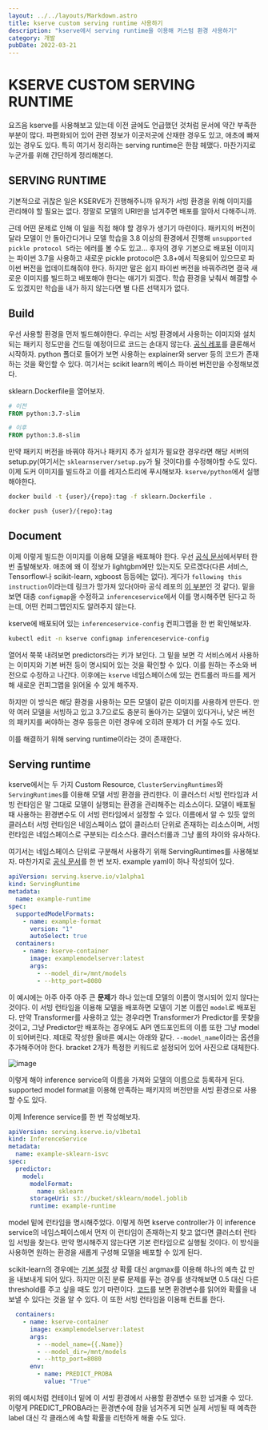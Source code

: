 ```yaml
---
layout: ../../layouts/Markdown.astro
title: kserve custom serving runtime 사용하기
description: "kserve에서 serving runtime을 이용해 커스텀 환경 사용하기"
category: 개발
pubDate: 2022-03-21
---
```


# KSERVE CUSTOM SERVING RUNTIME

요즈음 kserve를 사용해보고 있는데 이전 글에도 언급했던 것처럼 문서에 약간 부족한 부분이 많다. 파편화되어 있어 관련 정보가 이곳저곳에 산재한 경우도 있고, 애초에 빠져있는 경우도 있다. 특히 여기서 정리하는 serving runtime은 한참 헤맸다. 마찬가지로 누군가를 위해 간단하게 정리해본다.

## SERVING RUNTIME

기본적으로 귀찮은 일은 KSERVE가 진행해주니까 유저가 서빙 환경을 위해 이미지를 관리해야 할 필요는 없다. 정말로 모델의 URI만을 넘겨주면 배포를 알아서 다해주니까.

근데 어떤 문제로 인해 이 일을 직접 해야 할 경우가 생기기 마련이다. 패키지의 버전이 달라 모델이 안 돌아간다거나 모델 학습을 3.8 이상의 환경에서 진행해 `unsupported pickle protocol 5`라는 에러를 볼 수도 있고... 후자의 경우 기본으로 배포된 이미지는 파이썬 3.7을 사용하고 새로운 pickle protocol은 3.8+에서 적용되어 있으므로 파이썬 버전을 업데이트해줘야 한다. 하지만 말은 쉽지 파이썬 버전을 바꿔주려면 결국 새로운 이미지를 빌드하고 배포해야 한다는 얘기가 되겠다. 학습 환경을 낮춰서 해결할 수도 있겠지만 학습을 내가 하지 않는다면 별 다른 선택지가 없다.

## Build

우선 사용할 환경을 먼저 빌드해야한다. 우리는 서빙 환경에서 사용하는 이미지와 설치되는 패키지 정도만을 건드릴 예정이므로 코드는 손대지 않는다. [공식 레포](https://github.com/kserve/kserve)를 클론해서 시작하자. python 폴더로 들어가 보면 사용하는 explainer와 server 등의 코드가 존재하는 것을 확인할 수 있다. 여기서는 scikit learn의 베이스 파이썬 버전만을 수정해보겠다.

sklearn.Dockerfile을 열어보자.

```dockerfile
# 이전
FROM python:3.7-slim 

# 이후
FROM python:3.8-slim
```

만약 패키지 버전을 바꿔야 하거나 패키지 추가 설치가 필요한 경우라면 해당 서버의 setup.py(여기서는 `sklearnserver/setup.py`가 될 것이다)를 수정해야할 수도 있다. 이제 도커 이미지를 빌드하고 이를 레지스트리에 푸시해보자. `kserve/python`에서 실행해야한다.

```bash
docker build -t {user}/{repo}:tag -f sklearn.Dockerfile .

docker push {user}/{repo}:tag
```

## Document

이제 이렇게 빌드한 이미지를 이용해 모델을 배포해야 한다. 우선 [공식 문서](https://kserve.github.io/website/0.8/modelserving/v1beta1/lightgbm/#run-lightgbm-inferenceservice-with-your-own-image)에서부터 한 번 출발해보자. 애초에 왜 이 정보가 lightgbm에만 있는지도 모르겠다(다른 서비스, Tensorflow나 scikit-learn, xgboost 등등에는 없다). 게다가 `following this instruction`이라는데 링크가 망가져 있다(아마 공식 레포의 [이 부분](https://github.com/kserve/kserve/tree/master/python/lgbserver#building-your-own-lightgbm-server-docker-image)인 것 같다). 밑을 보면 대충 `configmap`을 수정하고 `inferenceservice`에서 이를 명시해주면 된다고 하는데, 어떤 컨피그맵인지도 알려주지 않는다. 

kserve에 배포되어 있는 `inferenceservice-config` 컨피그맵을 한 번 확인해보자.

```bash
kubectl edit -n kserve configmap inferenceservice-config
```

열어서 쭉쭉 내려보면 predictors라는 키가 보인다. 그 밑을 보면 각 서비스에서 사용하는 이미지와 기본 버전 등이 명시되어 있는 것을 확인할 수 있다. 이를 원하는 주소와 버전으로 수정하고 나간다. 이후에는 `kserve` 네임스페이스에 있는 컨트롤러 파드를 제거해 새로운 컨피그맵을 읽어올 수 있게 해주자.

하지만 이 방식은 해당 환경을 사용하는 모든 모델이 같은 이미지를 사용하게 만든다. 만약 여러 모델을 서빙하고 있고 3.7으로도 충분히 돌아가는 모델이 있다거나, 낮은 버전의 패키지를 써야하는 경우 등등은 이런 경우에 오히려 문제가 더 커질 수도 있다.

이를 해결하기 위해 serving runtime이라는 것이 존재한다.

## Serving runtime

kserve에서는 두 가지 Custom Resource, `ClusterServingRuntimes`와 `ServingRuntimes`를 이용해 모델 서빙 환경을 관리한다. 이 클러스터 서빙 런타임과 서빙 런타임은 말 그대로 모델이 실행되는 환경을 관리해주는 리소스이다. 모델이 배포될 때 사용하는 환경변수도 이 서빙 런타임에서 설정할 수 있다. 이름에서 알 수 있듯 앞의 클러스터 서빙 런타임은 네임스페이스 없이 클러스터 단위로 존재하는 리소스이며, 서빙 런타임은 네임스페이스로 구분되는 리소스다. 클러스터롤과 그냥 롤의 차이와 유사하다. 

여기서는 네임스페이스 단위로 구분해서 사용하기 위해 ServingRuntimes를 사용해보자. 마찬가지로 [공식 문서](https://kserve.github.io/website/0.8/modelserving/servingruntimes/)를 한 번 보자. example yaml이 하나 작성되어 있다.

```yaml
apiVersion: serving.kserve.io/v1alpha1
kind: ServingRuntime
metadata:
  name: example-runtime
spec:
  supportedModelFormats:
    - name: example-format
      version: "1"
      autoSelect: true
  containers:
    - name: kserve-container
      image: examplemodelserver:latest
      args:
        - --model_dir=/mnt/models
        - --http_port=8080
```

이 예시에는 아주 아주 아주 큰 **문제**가 하나 있는데 모델의 이름이 명시되어 있지 않다는 것이다. 이 서빙 런타임을 이용해 모델을 배포하면 모델이 기본 이름인 `model`로 배포된다. 만약 Transformer를 사용하고 있는 경우라면 Transformer가 Predictor를 못찾을 것이고, 그냥 Predictor만 배포하는 경우에도 API 엔드포인트의 이름 또한 그냥 model이 되어버린다. 제대로 작성한 올바른 예시는 아래와 같다. `--model_name`이라는 옵션을 추가해주어야 한다. bracket 2개가 특정한 키워드로 설정되어 있어 사진으로 대체한다.

![image](https://user-images.githubusercontent.com/25279765/159698918-b68a9129-5e6e-426d-989b-46c23a3eb3f5.png)

이렇게 해야 inference service의 이름을 가져와 모델의 이름으로 등록하게 된다. supported model format을 이용해 만족하는 패키지의 버전만을 서빙 환경으로 사용할 수도 있다.

이제 Inference service를 한 번 작성해보자.

```yaml
apiVersion: serving.kserve.io/v1beta1
kind: InferenceService
metadata:
  name: example-sklearn-isvc
spec:
  predictor:
    model:
      modelFormat:
        name: sklearn
      storageUri: s3://bucket/sklearn/model.joblib
      runtime: example-runtime
```

model 밑에 런타임을 명시해주었다. 이렇게 하면 kserve controller가 이 inference service의 네임스페이스에서 먼저 이 런타임이 존재하는지 찾고 없다면 클러스터 런타임 서빙을 찾는다. 만약 명시해주지 않는다면 기본 런타임으로 실행될 것이다. 이 방식을 사용하면 원하는 환경을 새롭게 구성해 모델을 배포할 수 있게 된다.

scikit-learn의 경우에는 [기본 설정](https://github.com/kserve/kserve/blob/master/python/sklearnserver/sklearnserver/model.py#L47) 상 확률 대신 argmax를 이용해 하나의 예측 값 만을 내보내게 되어 있다. 하지만 이진 분류 문제를 푸는 경우를 생각해보면 0.5 대신 다른 threshold를 주고 싶을 때도 있기 마련이다. [코드](https://github.com/kserve/kserve/blob/master/python/sklearnserver/sklearnserver/model.py#L24)를 보면 환경변수를 읽어와 확률을 내보낼 수 있다는 것을 알 수 있다. 이 또한 서빙 런타임을 이용해 컨트롤 한다.

```yaml
  containers:
    - name: kserve-container
      image: examplemodelserver:latest
      args:
        - --model_name={{.Name}}
        - --model_dir=/mnt/models
        - --http_port=8080
      env:
        - name: PREDICT_PROBA
          value: "True"
```

위의 예시처럼 컨테이너 밑에 이 서빙 환경에서 사용할 환경변수 또한 넘겨줄 수 있다. 이렇게 PREDICT_PROBA라는 환경변수에 참을 넘겨주게 되면 실제 서빙될 때 예측한 label 대신 각 클래스에 속할 확률을 리턴하게 해줄 수도 있다.
